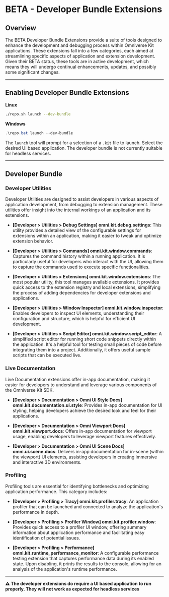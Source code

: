 # BETA - Developer Bundle Extensions

## Overview

The BETA Developer Bundle Extensions provide a suite of tools designed to enhance the development and debugging process within Omniverse Kit applications. These extensions fall into a few categories, each aimed at streamlining specific aspects of application and extension development. Given their BETA status, these tools are in active development, which means they will undergo continual enhancements, updates, and possibly some significant changes.

---

## Enabling Developer Bundle Extensions

**Linux**
```bash
./repo.sh launch --dev-bundle
```

**Windows**
```powershell
.\repo.bat launch --dev-bundle
```

The `launch` tool will prompt for a selection of a `.kit` file to launch. Select the desired UI based application. The developer bundle is not currently suitable for headless services.

---

## Developer Bundle

### Developer Utilities

Developer Utilities are designed to assist developers in various aspects of application development, from debugging to extension management. These utilities offer insight into the internal workings of an application and its extensions.

- **[Developer > Utilities > Debug Settings] omni.kit.debug.settings**: This utility provides a detailed view of the configurable settings for extensions within an application, making it easier to tweak and optimize extension behavior.

- **[Developer > Utilities > Commands] omni.kit.window.commands**: Captures the command history within a running application. It is particularly useful for developers who interact with the UI, allowing them to capture the commands used to execute specific functionalities.

- **[Developer > Utilities > Extensions] omni.kit.window.extensions**: The most popular utility, this tool manages available extensions. It provides quick access to the extension registry and local extensions, simplifying the process of adding dependencies for developer extensions and applications.

- **[Developer > Utilities > Window Inspector] omni.kit.window.inspector**: Enables developers to inspect UI elements, understanding their configuration and structure, which is helpful for efficient UI development.

- **[Developer > Utilities > Script Editor] omni.kit.window.script_editor**: A simplified script editor for running short code snippets directly within the application. It's a helpful tool for testing small pieces of code before integrating them into a project. Additionally, it offers useful sample scripts that can be executed live.

### Live Documentation

Live Documentation extensions offer in-app documentation, making it easier for developers to understand and leverage various components of the Omniverse Kit SDK.

- **[Developer > Documentation > Omni UI Style Docs] omni.kit.documentation.ui.style**: Provides in-app documentation for UI styling, helping developers achieve the desired look and feel for their applications.

- **[Developer > Documentation > Omni Viewport Docs] omni.kit.viewport.docs**: Offers in-app documentation for viewport usage, enabling developers to leverage viewport features effectively.

- **[Developer > Documentation > Omni UI Scene Docs] omni.ui.scene.docs**: Delivers in-app documentation for in-scene (within the viewport) UI elements, assisting developers in creating immersive and interactive 3D environments.

### Profiling

Profiling tools are essential for identifying bottlenecks and optimizing application performance. This category includes:

- **[Developer > Profiling > Tracy] omni.kit.profiler.tracy**: An application profiler that can be launched and connected to analyze the application's performance in depth.

- **[Developer > Profiling > Profiler Window] omni.kit.profiler.window**: Provides quick access to a profiler UI window, offering summary information about application performance and facilitating easy identification of potential issues.

- **[Developer > Profiling > Performance] omni.kit.runtime_performance_monitor**: A configurable performance testing extension that captures performance data during its enabled state. Upon disabling, it prints the results to the console, allowing for an analysis of the application's runtime performance.

---

**:warning: The developer extensions do require a UI based application to run properly. They will not work as expected for headless services**